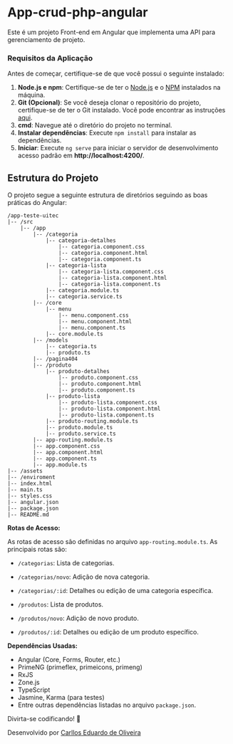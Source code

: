 # App-crud-php-angular

Este é um projeto Front-end em Angular que implementa uma API para gerenciamento de projeto.

### Requisitos da Aplicação

Antes de começar, certifique-se de que você possui o seguinte instalado:

1. **Node.js e npm**: Certifique-se de ter o [Node.js](https://nodejs.org/en/docs) e o [NPM](https://docs.npmjs.com/about-npm) instalados na máquina.
2. **Git (Opcional)**: Se você deseja clonar o repositório do projeto, certifique-se de ter o Git instalado. Você pode encontrar as instruções [aqui](https://git-scm.com/book/en/v2/Getting-Started-Installing-Git).
3. **cmd**: Navegue até o diretório do projeto no terminal.
4. **Instalar dependências**: Execute `npm install` para instalar as dependências.
5. **Iniciar**: Execute `ng serve` para iniciar o servidor de desenvolvimento acesso padrão em **http://localhost:4200/**.

## Estrutura do Projeto

O projeto segue a seguinte estrutura de diretórios seguindo as boas práticas do Angular:

```plaintext
/app-teste-uitec
|-- /src
    |-- /app
        |-- /categoria
            |-- categoria-detalhes
                |-- categoria.component.css
                |-- categoria.component.html
                |-- categoria.component.ts
            |-- categoria-lista
                |-- categoria-lista.component.css
                |-- categoria-lista.component.html
                |-- categoria-lista.component.ts
            |-- categoria.module.ts
            |-- categoria.service.ts
        |-- /core
            |-- menu
                |-- menu.component.css
                |-- menu.component.html
                |-- menu.component.ts
            |-- core.module.ts
        |-- /models
            |-- categoria.ts
            |-- produto.ts
        |-- /pagina404
        |-- /produto
            |-- produto-detalhes
                |-- produto.component.css
                |-- produto.component.html
                |-- produto.component.ts
            |-- produto-lista
                |-- produto-lista.component.css
                |-- produto-lista.component.html
                |-- produto-lista.component.ts
            |-- produto-routing.module.ts
            |-- produto.module.ts
            |-- produto.service.ts
        |-- app-routing.module.ts
        |-- app.component.css
        |-- app.component.html
        |-- app.component.ts
        |-- app.module.ts
|-- /assets
|-- /enviroment
|-- index.html
|-- main.ts
|-- styles.css
|-- angular.json
|-- package.json
|-- README.md

```
**Rotas de Acesso:**

As rotas de acesso são definidas no arquivo `app-routing.module.ts`. As principais rotas são:

- `/categorias`: Lista de categorias.
- `/categorias/novo`: Adição de nova categoria.
- `/categorias/:id`: Detalhes ou edição de uma categoria específica.

- `/produtos`: Lista de produtos.
- `/produtos/novo`: Adição de novo produto.
- `/produtos/:id`: Detalhes ou edição de um produto específico.

**Dependências Usadas:**

- Angular (Core, Forms, Router, etc.)
- PrimeNG (primeflex, primeicons, primeng)
- RxJS
- Zone.js
- TypeScript
- Jasmine, Karma (para testes)
- Entre outras dependências listadas no arquivo `package.json`.

Divirta-se codificando! 🚀

Desenvolvido por [Carllos Eduardo de Oliveira](https://github.com/CaduOly/)
